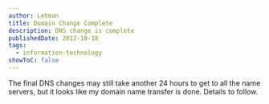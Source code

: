 ```yaml
---
author: Lehman
title: Domain Change Complete
description: DNS change is complete
publishedDate: 2012-10-18
tags:
  - information-technology
showToC: false
---
```


The final DNS changes may still take another 24 hours to get to all the name servers, but it looks like my domain name transfer is done. Details to follow.
